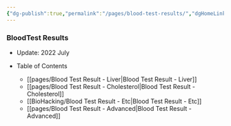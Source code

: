 ```yaml
---
{"dg-publish":true,"permalink":"/pages/blood-test-results/","dgHomeLink":true,"dgPassFrontmatter":false}
---
```



### BloodTest Results



- Update: 2022 July

- Table of Contents
	- [[pages/Blood Test Result - Liver|Blood Test Result - Liver]]
	- [[pages/Blood Test Result - Cholesterol|Blood Test Result - Cholesterol]]
	- [[BioHacking/Blood Test Result - Etc|Blood Test Result - Etc]]
	- [[pages/Blood Test Result - Advanced|Blood Test Result - Advanced]]
